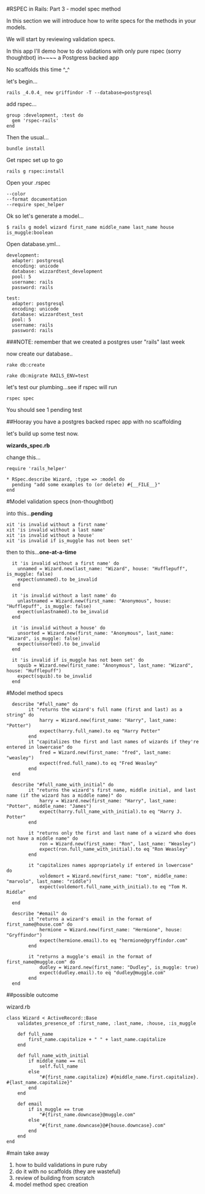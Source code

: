#RSPEC in Rails: Part 3 - model spec method

In this section we will introduce how to write specs for the methods in your models.

We will start by reviewing validation specs.

In this app I'll demo how to do validations with only pure rspec (sorry thoughtbot) in~~~~ a Postgress backed app

No scaffolds this time ^_^

let's begin...

	rails _4.0.4_ new griffindor -T --database=postgresql
	
add rspec...

```
group :development, :test do
  gem 'rspec-rails'
end
```
Then the usual...

	bundle install
	
Get rspec set up to go
	
	rails g rspec:install

Open your .rspec

```
--color
--format documentation
--require spec_helper
```

Ok so let's generate a model...

	$ rails g model wizard first_name middle_name last_name house is_muggle:boolean
	
Open database.yml...

```
development:
  adapter: postgresql
  encoding: unicode
  database: wizzardtest_development
  pool: 5
  username: rails
  password:	rails
 
test:
  adapter: postgresql
  encoding: unicode
  database: wizzardtest_test
  pool: 5
  username: rails
  password: rails
```

###NOTE: remember that we created a postgres user "rails" last week

now create our database..

	rake db:create

	rake db:migrate RAILS_ENV=test
	

let's test our plumbing...see if rspec will run

	rspec spec

You should see 1 pending test

##Hooray you have a postgres backed rspec app with no scaffolding

let's build up some test now.

**wizards_spec.rb**
	
change this...

```
require 'rails_helper'

* RSpec.describe Wizard, :type => :model do
  pending "add some examples to (or delete) #{__FILE__}"
end
```
#Model validation specs (non-thoughtbot)

into this...**pending**

```
xit 'is invalid without a first name'
xit 'is invalid without a last name'
xit 'is invalid without a house'
xit 'is invalid if is_muggle has not been set'
```
then to this...**one-at-a-time**

```
  it 'is invalid without a first name' do
    unnamed = Wizard.new(last_name: "Wizard", house: "Hufflepuff", is_muggle: false)
    expect(unnamed).to be_invalid
  end

  it 'is invalid without a last name' do
    unlastnamed = Wizard.new(first_name: "Anonymous", house: "Hufflepuff", is_muggle: false)
    expect(unlastnamed).to be_invalid
  end

  it 'is invalid without a house' do
    unsorted = Wizard.new(first_name: "Anonymous", last_name: "Wizard", is_muggle: false)
    expect(unsorted).to be_invalid
  end

  it 'is invalid if is_muggle has not been set' do
    squib = Wizard.new(first_name: "Anonymous", last_name: "Wizard", house: "Hufflepuff")
    expect(squib).to be_invalid
  end
```

#Model method specs

```
  describe "#full_name" do
  		it "returns the wizard's full name (first and last) as a string" do
  			harry = Wizard.new(first_name: "Harry", last_name: "Potter")
  			expect(harry.full_name).to eq "Harry Potter"
  		end
  		it "capitalizes the first and last names of wizards if they're entered in lowercase" do
  			fred = Wizard.new(first_name: "fred", last_name: "weasley")
  			expect(fred.full_name).to eq "Fred Weasley"
  		end
  end

  describe "#full_name_with_initial" do
  		it "returns the wizard's first name, middle initial, and last name (if the wizard has a middle name)" do
  			harry = Wizard.new(first_name: "Harry", last_name: "Potter", middle_name: "James")
  			expect(harry.full_name_with_initial).to eq "Harry J. Potter"
  		end

  		it "returns only the first and last name of a wizard who does not have a middle name" do
  			ron = Wizard.new(first_name: "Ron", last_name: "Weasley")
  			expect(ron.full_name_with_initial).to eq "Ron Weasley"
  		end

  		it "capitalizes names appropriately if entered in lowercase" do
  			voldemort = Wizard.new(first_name: "tom", middle_name: "marvolo", last_name: "riddle")
  			expect(voldemort.full_name_with_initial).to eq "Tom M. Riddle"
  		end
  end

  describe "#email" do
  		it "returns a wizard's email in the format of first_name@house.com" do
  			hermione = Wizard.new(first_name: "Hermione", house: "Gryffindor")
  			expect(hermione.email).to eq "hermione@gryffindor.com"
  		end

  		it "returns a muggle's email in the format of first_name@muggle.com" do
  			dudley = Wizard.new(first_name: "Dudley", is_muggle: true)
  			expect(dudley.email).to eq "dudley@muggle.com"
  		end
  end
```

##possible outcome

wizard.rb

```
class Wizard < ActiveRecord::Base
	validates_presence_of :first_name, :last_name, :house, :is_muggle

	def full_name
		first_name.capitalize + " " + last_name.capitalize
	end

	def full_name_with_initial
		if middle_name == nil 
			self.full_name
		else
			"#{first_name.capitalize} #{middle_name.first.capitalize}. #{last_name.capitalize}"
		end
	end

	def email
		if is_muggle == true
			"#{first_name.downcase}@muggle.com"
		else
			"#{first_name.downcase}@#{house.downcase}.com"
		end
	end
end
```

#main take away

1. how to build validations in pure ruby
2. do it with no scaffolds (they are wasteful)
3. review of building from scratch
4. model method spec creation